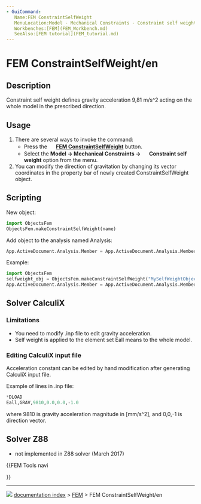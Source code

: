 ```yaml
---
- GuiCommand:
   Name:FEM ConstraintSelfWeight
   MenuLocation:Model - Mechanical Constraints - Constraint self weight
   Workbenches:[FEM](FEM_Workbench.md)
   SeeAlso:[FEM tutorial](FEM_tutorial.md)
---
```


# FEM ConstraintSelfWeight/en

## Description

Constraint self weight defines gravity acceleration 9,81 m/s\^2 acting on the whole model in the prescribed direction.

## Usage

1.  There are several ways to invoke the command:
    -   Press the **<img src="images/FEM_ConstraintSelfWeight.svg" width=16px> [FEM ConstraintSelfWeight](FEM_ConstraintSelfWeight.md)** button.
    -   Select the **Model → Mechanical Constraints → <img src="images/FEM_ConstraintSelfWeight.svg" width=16px> Constraint self weight** option from the menu.
2.  You can modify the direction of gravitation by changing its vector coordinates in the property bar of newly created ConstraintSelfWeight object.

## Scripting

New object:


```python
import ObjectsFem
ObjectsFem.makeConstraintSelfWeight(name)
```

Add object to the analysis named Analysis:


```python
App.ActiveDocument.Analysis.Member = App.ActiveDocument.Analysis.Member + [(object)]
```

Example:


```python
import ObjectsFem
selfweight_obj = ObjectsFem.makeConstraintSelfWeight("MySelfWeightObject")
App.ActiveDocument.Analysis.Member = App.ActiveDocument.Analysis.Member + [selfweight_obj]
```

## Solver CalculiX 

### Limitations

-   You need to modify .inp file to edit gravity acceleration.
-   Self weight is applied to the element set Eall means to the whole model.

### Editing CalculiX input file 

Acceleration constant can be edited by hand modification after generating CalculiX input file.

Example of lines in .inp file:


```python
*DLOAD
Eall,GRAV,9810,0.0,0.0,-1.0
```

where 9810 is gravity acceleration magnitude in \[mm/s\^2\], and 0,0,-1 is direction vector.

## Solver Z88 

-   not implemented in Z88 solver (March 2017)





{{FEM Tools navi

}}



---
![](images/Button_right.svg) [documentation index](../README.md) > [FEM](Category_FEM.md) > FEM ConstraintSelfWeight/en
